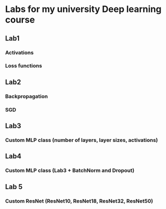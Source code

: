 # Labs for my university Deep learning course 

## Lab1 
### Activations
### Loss functions
## Lab2
### Backpropagation
### SGD
## Lab3
### Custom MLP class (number of layers, layer sizes, activations)
## Lab4
### Custom MLP class (Lab3 + BatchNorm and Dropout)
## Lab 5
### Custom ResNet (ResNet10, ResNet18, ResNet32, ResNet50)
